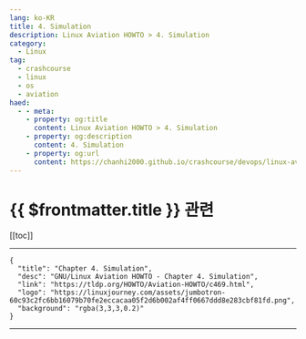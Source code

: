```yaml
---
lang: ko-KR
title: 4. Simulation
description: Linux Aviation HOWTO > 4. Simulation
category:
  - Linux
tag: 
  - crashcourse
  - linux 
  - os
  - aviation
haed:
  - - meta:
    - property: og:title
      content: Linux Aviation HOWTO > 4. Simulation
    - property: og:description
      content: 4. Simulation
    - property: og:url
      content: https://chanhi2000.github.io/crashcourse/devops/linux-aviation-howto/04-simulation.html
---
```


# {{ $frontmatter.title }} 관련

[[toc]]

---

```component VPCard
{
  "title": "Chapter 4. Simulation",
  "desc": "GNU/Linux Aviation HOWTO - Chapter 4. Simulation",
  "link": "https://tldp.org/HOWTO/Aviation-HOWTO/c469.html",
  "logo": "https://linuxjourney.com/assets/jumbotron-60c93c2fc6bb16079b70fe2eccacaa05f2d6b002af4ff0667ddd8e283cbf81fd.png",
  "background": "rgba(3,3,3,0.2)"
}
```

---

<TagLinks />